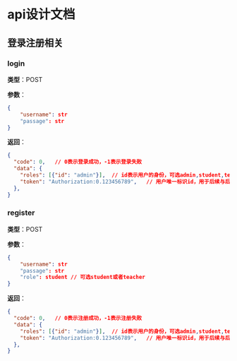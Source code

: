# api设计文档

## 登录注册相关

### login

**类型**：POST

**参数**：

```json
{
    "username": str
	"passage": str
}
```

**返回**：

```json
{
  "code": 0,   // 0表示登录成功，-1表示登录失败
  "data": {
    "roles": [{"id": "admin"}],  // id表示用户的身份，可选admin,student,teacher
    "token": "Authorization:0.123456789",   // 用户唯一标识id，用于后续与后端进行数据交流
  },
}
```



### register

**类型**：POST

**参数**：

```json
{
	"username": str
	"passage": str
	"role": student // 可选student或者teacher
}
```

**返回**：

```json
{
  "code": 0,   // 0表示注册成功，-1表示注册失败
  "data": {
    "roles": [{"id": "admin"}],  // id表示用户的身份，可选admin,student,teacher
    "token": "Authorization:0.123456789",   // 用户唯一标识id，用于后续与后端进行数据交流
  },
}
```

